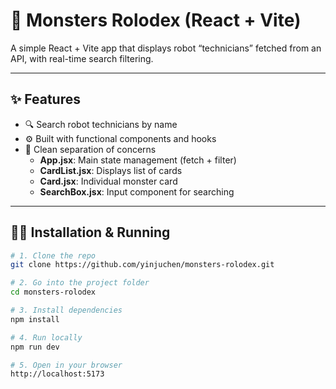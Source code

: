 # 🦾 Monsters Rolodex (React + Vite)

A simple React + Vite app that displays robot “technicians” fetched from an API, with real-time search filtering.

---

## ✨ Features

- 🔍 Search robot technicians by name
- ⚙️ Built with functional components and hooks
- 🎨 Clean separation of concerns
  - **App.jsx**: Main state management (fetch + filter)
  - **CardList.jsx**: Displays list of cards
  - **Card.jsx**: Individual monster card
  - **SearchBox.jsx**: Input component for searching

---

## 🧑‍💻 Installation & Running

```bash
# 1. Clone the repo
git clone https://github.com/yinjuchen/monsters-rolodex.git

# 2. Go into the project folder
cd monsters-rolodex

# 3. Install dependencies
npm install

# 4. Run locally
npm run dev

# 5. Open in your browser
http://localhost:5173
